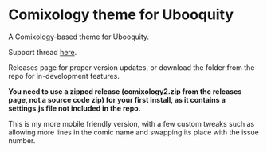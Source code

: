# Comixology theme for Ubooquity

A Comixology-based theme for Ubooquity.

Support thread [here](https://ubooquity.userecho.com/communities/1/topics/756-comixology-theme-v2-finally-released).

Releases page for proper version updates, or download the folder from the repo for in-development features.

**You need to use a zipped release (comixology2.zip from the releases page, not a source code zip) for your first install, as it contains a settings.js file not included in the repo.**

This is my more mobile friendly version, with a few custom tweaks such as allowing more lines in the comic name and swapping its place with the issue number.
